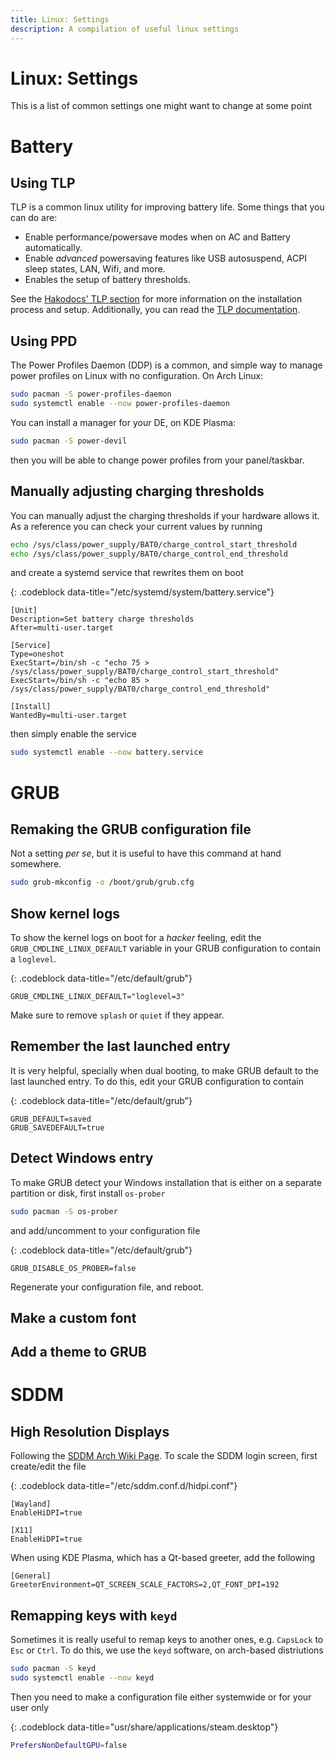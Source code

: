 ```yaml
---
title: Linux: Settings
description: A compilation of useful linux settings
---
```


# Linux: Settings

This is a list of common settings one might want to change at some point

# Battery

## Using TLP
TLP is a common linux utility for improving battery life. Some things that you can do are:
- Enable performance/powersave modes when on AC and Battery automatically.
- Enable _advanced_ powersaving features like USB autosuspend, ACPI sleep states, LAN, Wifi, and more.
- Enables the setup of battery thresholds.

See the [Hakodocs' TLP section](linux.dump#TLP) for more information on the installation process and setup. Additionally, you can read the [TLP documentation](https://linrunner.de/tlp/index.html).


## Using PPD

The Power Profiles Daemon (DDP) is a common, and simple way to manage power profiles on Linux with no configuration. On Arch Linux:
```bash
sudo pacman -S power-profiles-daemon
sudo systemctl enable --now power-profiles-daemon
```
You can install a manager for your DE, on KDE Plasma:
```bash
sudo pacman -S power-devil
```
then you will be able to change power profiles from your panel/taskbar.


## Manually adjusting charging thresholds

You can manually adjust the charging thresholds if your hardware allows it. As a reference you can check your current values by running
```bash
echo /sys/class/power_supply/BAT0/charge_control_start_threshold
echo /sys/class/power_supply/BAT0/charge_control_end_threshold
```
and create a systemd service that rewrites them on boot

{: .codeblock data-title="/etc/systemd/system/battery.service"}
```
[Unit]
Description=Set battery charge thresholds
After=multi-user.target

[Service]
Type=oneshot
ExecStart=/bin/sh -c "echo 75 > /sys/class/power_supply/BAT0/charge_control_start_threshold"
ExecStart=/bin/sh -c "echo 85 > /sys/class/power_supply/BAT0/charge_control_end_threshold"

[Install]
WantedBy=multi-user.target
```
then simply enable the service
```bash
sudo systemctl enable --now battery.service
```

# GRUB

## Remaking the GRUB configuration file

Not a setting _per se_, but it is useful to have this command at hand somewhere.
```bash
sudo grub-mkconfig -o /boot/grub/grub.cfg
```

## Show kernel logs

To show the kernel logs on boot for a _hacker_ feeling, edit the `GRUB_CMDLINE_LINUX_DEFAULT` variable in your GRUB configuration to contain a `loglevel`.

{: .codeblock data-title="/etc/default/grub"}
```
GRUB_CMDLINE_LINUX_DEFAULT="loglevel=3"
```

Make sure to remove `splash` or `quiet` if they appear.

## Remember the last launched entry

It is very helpful, specially when dual booting, to make GRUB default to the last launched entry. To do this, edit your GRUB configuration to contain

{: .codeblock data-title="/etc/default/grub"}
```
GRUB_DEFAULT=saved
GRUB_SAVEDEFAULT=true
```

## Detect Windows entry

To make GRUB detect your Windows installation that is either on a separate partition or disk, first install `os-prober`
```bash
sudo pacman -S os-prober
```
and add/uncomment to your configuration file

{: .codeblock data-title="/etc/default/grub"}
```
GRUB_DISABLE_OS_PROBER=false
```
Regenerate your configuration file, and reboot.

## Make a custom font

## Add a theme to GRUB

# SDDM

## High Resolution Displays

Following the [SDDM Arch Wiki Page](https://wiki.archlinux.org/title/SDDM). To scale the SDDM login screen, first create/edit the file

{: .codeblock data-title="/etc/sddm.conf.d/hidpi.conf"}
```
[Wayland]
EnableHiDPI=true

[X11]
EnableHiDPI=true
```

When using KDE Plasma, which has a Qt-based greeter, add the following
```
[General]
GreeterEnvironment=QT_SCREEN_SCALE_FACTORS=2,QT_FONT_DPI=192
```

## Remapping keys with `keyd`

Sometimes it is really useful to remap keys to another ones, e.g. `CapsLock` to `Esc` or `Ctrl`. To do this, we use the `keyd` software, on arch-based distriutions

```bash
sudo pacman -S keyd
sudo systemctl enable --now keyd
```

Then you need to make a configuration file either systemwide or for your user only

{: .codeblock data-title="usr/share/applications/steam.desktop"}
```bash
PrefersNonDefaultGPU=false
```

